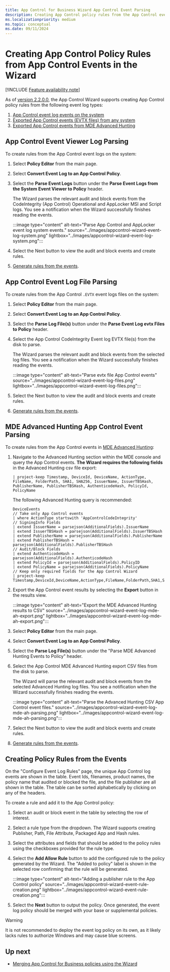 ```yaml
---
title: App Control for Business Wizard App Control Event Parsing
description: Creating App Control policy rules from the App Control event logs and the MDE Advanced Hunting App Control events.
ms.localizationpriority: medium
ms.topic: conceptual
ms.date: 09/11/2024
---
```


# Creating App Control Policy Rules from App Control Events in the Wizard

[!INCLUDE [Feature availability note](../includes/feature-availability-note.md)]

As of [version 2.2.0.0](https://webapp-wdac-wizard.azurewebsites.net/archives.html), the App Control Wizard supports creating App Control policy rules from the following event log types:

1. [App Control event log events on the system](#app-control-event-viewer-log-parsing)
2. [Exported App Control events (EVTX files) from any system](#app-control-event-log-file-parsing)
3. [Exported App Control events from MDE Advanced Hunting](#mde-advanced-hunting-app-control-event-parsing)

## App Control Event Viewer Log Parsing

To create rules from the App Control event logs on the system:

1. Select **Policy Editor** from the main page.
2. Select **Convert Event Log to an App Control Policy**.
3. Select the **Parse Event Logs** button under the **Parse Event Logs from the System Event Viewer to Policy** header.

   The Wizard parses the relevant audit and block events from the CodeIntegrity (App Control) Operational and AppLocker MSI and Script logs. You see a notification when the Wizard successfully finishes reading the events.

   :::image type="content" alt-text="Parse App Control and AppLocker event log system events." source="../images/appcontrol-wizard-event-log-system.png" lightbox="../images/appcontrol-wizard-event-log-system.png":::

4. Select the Next button to view the audit and block events and create rules.
5. [Generate rules from the events](#creating-policy-rules-from-the-events).

## App Control Event Log File Parsing

To create rules from the App Control `.EVTX` event logs files on the system:

1. Select **Policy Editor** from the main page.
2. Select **Convert Event Log to an App Control Policy**.
3. Select the **Parse Log File(s)** button under the **Parse Event Log evtx Files to Policy** header.
4. Select the App Control CodeIntegrity Event log EVTX file(s) from the disk to parse.

   The Wizard parses the relevant audit and block events from the selected log files. You see a notification when the Wizard successfully finishes reading the events.

   :::image type="content" alt-text="Parse evtx file App Control events" source="../images/appcontrol-wizard-event-log-files.png" lightbox="../images/appcontrol-wizard-event-log-files.png":::

5. Select the Next button to view the audit and block events and create rules.
6. [Generate rules from the events](#creating-policy-rules-from-the-events).

## MDE Advanced Hunting App Control Event Parsing

To create rules from the App Control events in [MDE Advanced Hunting](../operations/querying-application-control-events-centrally-using-advanced-hunting.md):

1. Navigate to the Advanced Hunting section within the MDE console and query the App Control events. **The Wizard requires the following fields** in the Advanced Hunting csv file export:

   ```kusto
   | project-keep Timestamp, DeviceId, DeviceName, ActionType, FileName, FolderPath, SHA1, SHA256, IssuerName, IssuerTBSHash, PublisherName, PublisherTBSHash, AuthenticodeHash, PolicyId, PolicyName
   ```

   The following Advanced Hunting query is recommended:

   ```kusto
   DeviceEvents
   // Take only App Control events
   | where ActionType startswith 'AppControlCodeIntegrity'
   // SigningInfo Fields
   | extend IssuerName = parsejson(AdditionalFields).IssuerName
   | extend IssuerTBSHash = parsejson(AdditionalFields).IssuerTBSHash
   | extend PublisherName = parsejson(AdditionalFields).PublisherName
   | extend PublisherTBSHash = parsejson(AdditionalFields).PublisherTBSHash
   // Audit/Block Fields
   | extend AuthenticodeHash = parsejson(AdditionalFields).AuthenticodeHash
   | extend PolicyId = parsejson(AdditionalFields).PolicyID
   | extend PolicyName = parsejson(AdditionalFields).PolicyName
   // Keep only required fields for the App Control Wizard
   | project-keep Timestamp,DeviceId,DeviceName,ActionType,FileName,FolderPath,SHA1,SHA256,IssuerName,IssuerTBSHash,PublisherName,PublisherTBSHash,AuthenticodeHash,PolicyId,PolicyName
   ```

2. Export the App Control event results by selecting the **Export** button in the results view.

   :::image type="content" alt-text="Export the MDE Advanced Hunting results to CSV" source="../images/appcontrol-wizard-event-log-mde-ah-export.png" lightbox="../images/appcontrol-wizard-event-log-mde-ah-export.png":::

3. Select **Policy Editor** from the main page.
4. Select **Convert Event Log to an App Control Policy**.
5. Select the **Parse Log File(s)** button under the "Parse MDE Advanced Hunting Events to Policy" header.
6. Select the App Control MDE Advanced Hunting export CSV files from the disk to parse.

   The Wizard will parse the relevant audit and block events from the selected Advanced Hunting log files. You see a notification when the Wizard successfully finishes reading the events.

   :::image type="content" alt-text="Parse the Advanced Hunting CSV App Control event files." source="../images/appcontrol-wizard-event-log-mde-ah-parsing.png" lightbox="../images/appcontrol-wizard-event-log-mde-ah-parsing.png":::

7. Select the Next button to view the audit and block events and create rules.
8. [Generate rules from the events](#creating-policy-rules-from-the-events).

## Creating Policy Rules from the Events

On the "Configure Event Log Rules" page, the unique App Control log events are shown in the table. Event Ids, filenames, product names, the policy name that audited or blocked the file, and the file publisher are all shown in the table. The table can be sorted alphabetically by clicking on any of the headers.

To create a rule and add it to the App Control policy:

1. Select an audit or block event in the table by selecting the row of interest.
2. Select a rule type from the dropdown. The Wizard supports creating Publisher, Path, File Attribute, Packaged App and Hash rules.
3. Select the attributes and fields that should be added to the policy rules using the checkboxes provided for the rule type.
4. Select the **Add Allow Rule** button to add the configured rule to the policy generated by the Wizard. The "Added to policy" label is shown in the selected row confirming that the rule will be generated.

   :::image type="content" alt-text="Adding a publisher rule to the App Control policy" source="../images/appcontrol-wizard-event-rule-creation.png" lightbox="../images/appcontrol-wizard-event-rule-creation.png":::

5. Select the **Next** button to output the policy. Once generated, the event log policy should be merged with your base or supplemental policies.

> [!WARNING]
> It is not recommended to deploy the event log policy on its own, as it likely lacks rules to authorize Windows and may cause blue screens.

## Up next

- [Merging App Control for Business policies using the Wizard](appcontrol-wizard-merging-policies.md)
